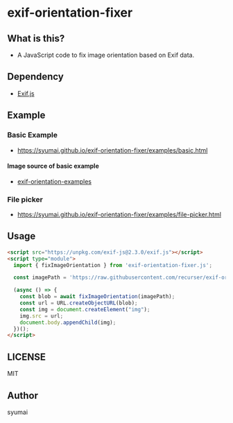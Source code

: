 # exif-orientation-fixer

## What is this?

- A JavaScript code to fix image orientation based on Exif data.

## Dependency

- [Exif.js](https://github.com/exif-js/exif-js)

## Example

### Basic Example

- https://syumai.github.io/exif-orientation-fixer/examples/basic.html

#### Image source of basic example

- [exif-orientation-examples](https://github.com/recurser/exif-orientation-examples)

### File picker

- https://syumai.github.io/exif-orientation-fixer/examples/file-picker.html

## Usage

```html
<script src="https://unpkg.com/exif-js@2.3.0/exif.js"></script>
<script type="module">
  import { fixImageOrientation } from 'exif-orientation-fixer.js';

  const imagePath = 'https://raw.githubusercontent.com/recurser/exif-orientation-examples/master/Landscape_1.jpg';

  (async () => {
    const blob = await fixImageOrientation(imagePath);
    const url = URL.createObjectURL(blob);
    const img = document.createElement("img");
    img.src = url;
    document.body.appendChild(img);
  })();
</script>
```

## LICENSE

MIT

## Author

syumai
